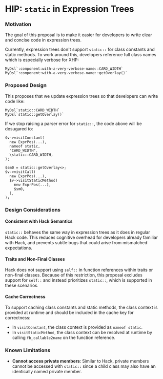 # HIP: `static` in Expression Trees

### Motivation

The goal of this proposal is to make it easier for developers to write clear and concise code in expression trees.

Currently, expression trees don't support `static::` for class constants and static methods. To work around this, developers reference full class names which is especially verbose for XHP:

```
MyDsl`:component:with-a-very-verbose-name::CARD_WIDTH`
MyDsl`:component:with-a-very-verbose-name::getOverlay()`
```

### Proposed Design

This proposes that we update expression trees so that developers can write code like:

```
MyDsl`static::CARD_WIDTH`
MyDsl`static::getOverlay()`
```

If we stop raising a parser error for `static::`, the code above will be desugared to:

```
$v->visitConstant(
  new ExprPos(...),
  nameof static,
  "CARD_WIDTH",
  \static::CARD_WIDTH,
);

$sm0 = static::getOverlay<>;
$v->visitCall(
  new ExprPos(...),
  $v->visitStaticMethod(
    new ExprPos(...),
    $sm0,
  ),
);
```

### Design Considerations

#### Consistent with Hack Semantics

`static::` behaves the same way in expression trees as it does in regular Hack code. This reduces cognitive overhead for developers already familiar with Hack, and prevents subtle bugs that could arise from mismatched expectations.

#### Traits and Non-Final Classes

Hack does not support using `self::` in function references within traits or non-final classes. Because of this restriction, this proposal excludes support for `self::` and instead prioritizes `static::`, which is supported in these scenarios.

#### Cache Correctness

To support caching class constants and static methods, the class context is provided at runtime and should be included in the cache key for correctness:
- In `visitConstant`, the class context is provided as `nameof static`.
- In `visitStaticMethod`, the class context can be resolved at runtime by calling `fb_callable2name` on the function reference.

### Known Limitations

- **Cannot access private members**: Similar to Hack, private members cannot be accessed with `static::` since a child class may also have an identically named private member.
